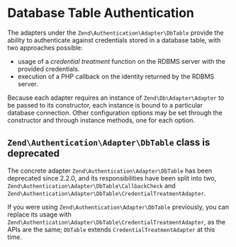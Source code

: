 # Database Table Authentication

The adapters under the `Zend\Authentication\Adapter\DbTable` provide the
ability to authenticate against credentials stored in a database table, with
two approaches possible:

- usage of a *credential treatment* function on the RDBMS server with the
  provided credentials.
- execution of a PHP callback on the identity returned by the RDBMS server.

Because each adapter requires an instance of `Zend\Db\Adapter\Adapter` to be
passed to its constructor, each instance is bound to a particular database
connection.  Other configuration options may be set through the constructor and
through instance methods, one for each option.

## `Zend\Authentication\Adapter\DbTable` class is deprecated

The concrete adapter `Zend\Authentication\Adapter\DbTable` has been
deprecated since 2.2.0, and its responsibilities have been split into two,
`Zend\Authentication\Adapter\DbTable\CallbackCheck` and
`Zend\Authentication\Adapter\DbTable\CredentialTreatmentAdapter`.

If you were using `Zend\Authentication\Adapter\DbTable` previously, you can
replace its usage with
`Zend\Authentication\Adapter\DbTable\CredentialTreatmentAdapter`, as the APIs
are the same; `DbTable` extends `CredentialTreatmentAdapter` at this time.
